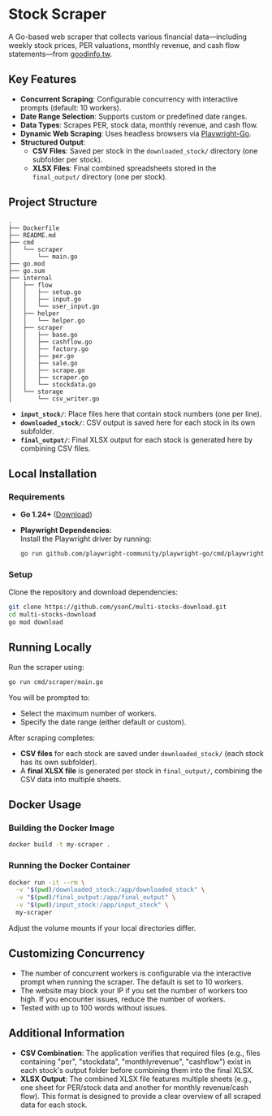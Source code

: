 # Stock Scraper

A Go-based web scraper that collects various financial data—including weekly stock prices, PER valuations, monthly revenue, and cash flow statements—from [goodinfo.tw](https://goodinfo.tw).

## Key Features

- **Concurrent Scraping**: Configurable concurrency with interactive prompts (default: 10 workers).
- **Date Range Selection**: Supports custom or predefined date ranges.
- **Data Types**: Scrapes PER, stock data, monthly revenue, and cash flow.
- **Dynamic Web Scraping**: Uses headless browsers via [Playwright-Go](https://github.com/playwright-community/playwright-go).
- **Structured Output**:  
  - **CSV Files**: Saved per stock in the `downloaded_stock/` directory (one subfolder per stock).  
  - **XLSX Files**: Final combined spreadsheets stored in the `final_output/` directory (one per stock).

## Project Structure

```
.
├── Dockerfile
├── README.md
├── cmd
│   └── scraper
│       └── main.go
├── go.mod
├── go.sum
├── internal
│   ├── flow 
│   │   ├── setup.go 
│   │   ├── input.go
│   │   └── user_input.go 
│   ├── helper
│   │   └── helper.go
│   ├── scraper
│   │   ├── base.go
│   │   ├── cashflow.go
│   │   ├── factory.go
│   │   ├── per.go
│   │   ├── sale.go
│   │   ├── scrape.go
│   │   ├── scraper.go
│   │   └── stockdata.go
│   └── storage
│       └── csv_writer.go
```

- **`input_stock/`**: Place files here that contain stock numbers (one per line).
- **`downloaded_stock/`**: CSV output is saved here for each stock in its own subfolder.
- **`final_output/`**: Final XLSX output for each stock is generated here by combining CSV files.

## Local Installation

### Requirements

- **Go 1.24+** ([Download](https://go.dev/))
- **Playwright Dependencies**:  
  Install the Playwright driver by running:
  
  ```bash
  go run github.com/playwright-community/playwright-go/cmd/playwright install
  ```

### Setup

Clone the repository and download dependencies:

```bash
git clone https://github.com/ysonC/multi-stocks-download.git
cd multi-stocks-download
go mod download
```

## Running Locally

Run the scraper using:

```bash
go run cmd/scraper/main.go
```

You will be prompted to:
- Select the maximum number of workers.
- Specify the date range (either default or custom).

After scraping completes:
- **CSV files** for each stock are saved under `downloaded_stock/` (each stock has its own subfolder).
- A **final XLSX file** is generated per stock in `final_output/`, combining the CSV data into multiple sheets.

## Docker Usage

### Building the Docker Image

```bash
docker build -t my-scraper .
```

### Running the Docker Container

```bash
docker run -it --rm \
  -v "$(pwd)/downloaded_stock:/app/downloaded_stock" \
  -v "$(pwd)/final_output:/app/final_output" \
  -v "$(pwd)/input_stock:/app/input_stock" \
  my-scraper
```

Adjust the volume mounts if your local directories differ.

## Customizing Concurrency

- The number of concurrent workers is configurable via the interactive prompt when running the scraper. The default is set to 10 workers.
- The website may block your IP if you set the number of workers too high. If you encounter issues, reduce the number of workers.
- Tested with up to 100 words without issues.

## Additional Information

- **CSV Combination**: The application verifies that required files (e.g., files containing "per", "stockdata", "monthlyrevenue", "cashflow") exist in each stock's output folder before combining them into the final XLSX.
- **XLSX Output**: The combined XLSX file features multiple sheets (e.g., one sheet for PER/stock data and another for monthly revenue/cash flow). This format is designed to provide a clear overview of all scraped data for each stock.
